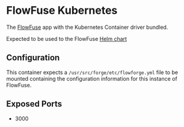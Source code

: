 # FlowFuse Kubernetes

The [FlowFuse](https://flowfuse.com) app with the Kubernetes Container driver bundled.

Expected to be used to the FlowFuse [Helm chart](https://github.com/flowfuse/helm/)

## Configuration

This container expects a `/usr/src/forge/etc/flowforge.yml` file to be mounted containing the configuration information for this instance of FlowFuse.

## Exposed Ports

 - 3000
